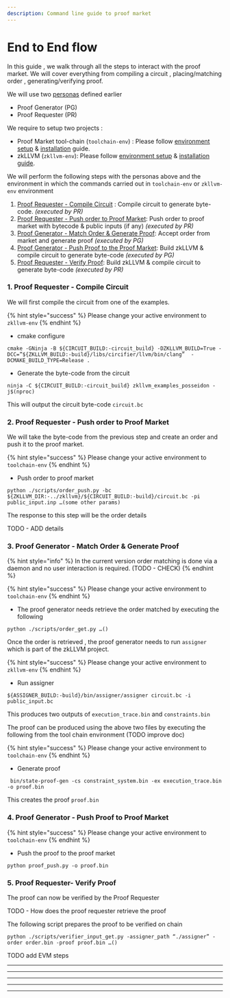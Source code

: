 ```yaml
---
description: Command line guide to proof market
---
```


# End to End flow





In this guide , we walk through all the steps to interact with the proof market. We will cover everything from compiling a circuit , placing/matching order , generating/verifying proof.

We will use two [personas](overview.md#entities) defined earlier&#x20;

* Proof Generator (PG)&#x20;
* Proof Requester (PR)

We require to setup two projects :&#x20;

* Proof Market tool-chain  (`toolchain-env`) : Please follow [environment setup](../guides/environment-setup.md) & [installation](../guides/installation.md) guide.
* zkLLVM (`zkllvm-env`): Please follow [environment setup](https://nil-foundation.gitbook.io/zkllvm/guides/environment-setup) & [installation guide](https://nil-foundation.gitbook.io/zkllvm/guides/installation).

We will perform the following steps with the personas above  and the environment in which the commands carried out in `toolchain-env` or `zkllvm-env` environment

1. [Proof Requester - Compile Circuit](command-line.md#1.-pr-compile-circuit) : Compile circuit to generate byte-code. _(executed by PR)_
2. [Proof Requester - Push order to Proof Market](command-line.md#2.-pr-push-order-to-proof-market): Push order to proof market with bytecode & public inputs (if any) _(executed by PR)_
3. [Proof Generator -  Match Order & Generate Proof](command-line.md#3.-pg-match-order-and-generate-proof): Accept order from market and generate proof _(executed by PG)_
4. [Proof Generator - Push Proof to the Proof Market](command-line.md#4.-pg-push-proof-to-proof-market): Build zkLLVM & compile circuit to generate byte-code _(executed by PG)_
5. [Proof Requester - Verify Proof](command-line.md#5.-pr-verify-proof): Build zkLLVM & compile circuit to generate byte-code _(executed by PR)_



### 1. Proof Requester -  Compile Circuit

We will first compile the circuit from one of the examples.

{% hint style="success" %}
Please change your active environment to `zkllvm-env`
{% endhint %}

* cmake configure&#x20;

```shell
cmake -GNinja -B ${CIRCUIT_BUILD:-circuit_build} -DZKLLVM_BUILD=True -DCC=”${ZKLLVM_BUILD:-build}/libs/circifier/llvm/bin/clang”  -DCMAKE_BUILD_TYPE=Release .
```

* Generate the byte-code from the circuit

```shell
ninja -C ${CIRCUIT_BUILD:-circuit_build} zkllvm_examples_posseidon -j$(nproc)
```

This will output the circuit byte-code `circuit.bc`



### **2. Proof Requester -  Push order to Proof Market**

We will take the byte-code from the previous step and create an order and push it to the proof market.

{% hint style="success" %}
Please change your active environment to `toolchain-env`
{% endhint %}

* Push order to proof market

```shell
python ./scripts/order_push.py -bc ${ZKLLVM_DIR:-../zkllvm}/${CIRCUIT_BUILD:-build}/circuit.bc -pi public_input.inp …(some other params) 
```

The response to this step will be the order details

TODO - ADD details

### **3. Proof Generator - Match Order & Generate Proof**

{% hint style="info" %}
In the current version order matching is done via a daemon and no user interaction is required.  (TODO - CHECK)
{% endhint %}

{% hint style="success" %}
Please change your active environment to `toolchain-env`
{% endhint %}

* The proof generator needs retrieve the order matched by executing the following

```shell
python ./scripts/order_get.py …()
```

Once the order is retrieved , the proof generator needs to run `assigner` which is part of the zkLLVM project.

{% hint style="success" %}
Please change your active environment to `zkllvm-env`
{% endhint %}

* Run assigner

```shell
${ASSIGNER_BUILD:-build}/bin/assigner/assigner circuit.bc -i public_input.bc

```

This produces two outputs of `execution_trace.bin` and `constraints.bin`

The proof can be produced using the above two files by executing the following from the tool chain environment (TODO improve doc)

{% hint style="success" %}
Please change your active environment to `toolchain-env`
{% endhint %}

* Generate proof&#x20;

```
 bin/state-proof-gen -cs constraint_system.bin -ex execution_trace.bin -o proof.bin
```

This creates the proof `proof.bin`

### **4.  Proof Generator -  Push Proof to Proof Market**

{% hint style="success" %}
Please change your active environment to `toolchain-env`
{% endhint %}

* Push the proof to the proof market

```
python proof_push.py -o proof.bin
```

### **5.  Proof Requester-  Verify Proof**

The proof can now be verified by the Proof Requester&#x20;

TODO - How does the proof requester retrieve the proof

The following script prepares the proof to be verified on chain

```
python ./scripts/verifier_input_get.py -assigner_path “./assigner” -order order.bin -proof proof.bin …() 
```

TODO add EVM steps

****

****

****

****

****

